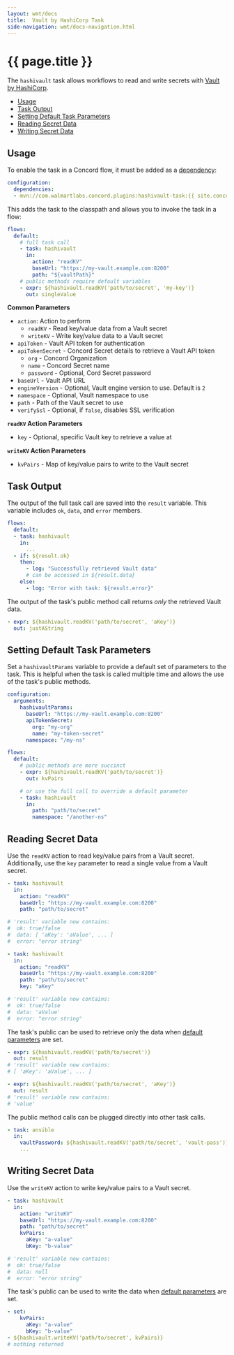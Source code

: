 ```yaml
---
layout: wmt/docs
title:  Vault by HashiCorp Task
side-navigation: wmt/docs-navigation.html
---
```


# {{ page.title }}

The `hashivault` task allows workflows to read and write secrets
with [Vault by HashiCorp](https://www.vaultproject.io/).

- [Usage](#usage)
- [Task Output](#task-output)
- [Setting Default Task Parameters](#setting-default-task-parameters)
- [Reading Secret Data](#reading-secret-data)
- [Writing Secret Data](#writing-secret-data)

## Usage

To enable the task in a Concord flow, it must be added as a
[dependency](../processes-v1/configuration.html#dependencies):

```yaml
configuration:
  dependencies:
  - mvn://com.walmartlabs.concord.plugins:hashivault-task:{{ site.concord_plugins_version }}
```

This adds the task to the classpath and allows you to invoke the task in a flow:

```yaml
flows:
  default:
    # full task call
    - task: hashivault
      in:
        action: "readKV"
        baseUrl: "https://my-vault.example.com:8200"
        path: "${vaultPath}"
    # public methods require default variables
    - expr: ${hashivault.readKV('path/to/secret', 'my-key')}
      out: singleValue
```

__Common Parameters__
- `action`: Action to perform
  - `readKV` - Read key/value data from a Vault secret
  - `writeKV` - Write key/value data to a Vault secret
- `apiToken` - Vault API token for authentication
- `apiTokenSecret` - Concord Secret details to retrieve a Vault API token
  - `org` - Concord Organization
  - `name` - Concord Secret name
  - `password` - Optional, Cord Secret password
- `baseUrl` - Vault API URL
- `engineVersion` - Optional, Vault engine version to use. Default is `2` 
- `namespace` - Optional, Vault namespace to use
- `path` - Path of the Vault secret to use
- `verifySsl` - Optional, if `false`, disables SSL verification

__`readKV` Action Parameters__
- `key` - Optional, specific Vault key to retrieve a value at

__`writeKV` Action Parameters__
- `kvPairs` - Map of key/value pairs to write to the Vault secret

## Task Output

The output of the full task call are saved into the `result` variable. This
variable includes `ok`, `data`, and `error` members.

```yaml
flows:
  default:
  - task: hashivault
    in:
      ...
  - if: ${result.ok}
    then:
      - log: "Successfully retrieved Vault data"
      # can be accessed in ${result.data}
    else:
      - log: "Error with task: ${result.error}"
```

The output of the task's public method call returns _only_ the retrieved Vault data.

```yaml
- expr: ${hashivault.readKV('path/to/secret', 'aKey')}
  out: justAString
```

## Setting Default Task Parameters

Set a `hashivaultParams` variable to provide a default set of parameters to the
task. This is helpful when the task is called multiple time and allows the use
of the task's public methods.

```yaml
configuration:
  arguments:
    hashivaultParams:
      baseUrl: "https://my-vault.example.com:8200"
      apiTokenSecret:
        org: "my-org"
        name: "my-token-secret"
      namespace: "/my-ns"

flows:
  default:
    # public methods are more succinct
    - expr: ${hashivault.readKV('path/to/secret')}
      out: kvPairs

    # or use the full call to override a default parameter
    - task: hashivault
      in:
        path: "path/to/secret"
        namespace: "/another-ns"
```

## Reading Secret Data

Use the `readKV` action to read key/value pairs from a Vault secret. Additionally,
use the `key` parameter to read a single value from a Vault secret.

```yaml
- task: hashivault
  in:
    action: "readKV"
    baseUrl: "https://my-vault.example.com:8200"
    path: "path/to/secret"

# 'result' variable now contains:
#  ok: true/false
#  data: [ 'aKey': 'aValue', ... ]
#  error: "error string"

- task: hashivault
  in:
    action: "readKV"
    baseUrl: "https://my-vault.example.com:8200"
    path: "path/to/secret"
    key: "aKey"

# 'result' variable now contains:
#  ok: true/false
#  data: 'aValue'
#  error: "error string"
```

The task's public can be used to retrieve only the data when
[default parameters](#setting-default-task-parameters) are set.

```yaml
- expr: ${hashivault.readKV('path/to/secret')}
  out: result
# 'result' variable now contains:
# [ 'aKey': 'aValue', ... ]

- expr: ${hashivault.readKV('path/to/secret', 'aKey')}
  out: result
# 'result' variable now contains:
# 'value'
```

The public method calls can be plugged directly into other task calls.

```yaml
- task: ansible
  in:
    vaultPassword: ${hashivault.readKV('path/to/secret', 'vault-pass')}
    ...
```

## Writing Secret Data

Use the `writeKV` action to write key/value pairs to a Vault secret.

```yaml
- task: hashivault
  in:
    action: "writeKV"
    baseUrl: "https://my-vault.example.com:8200"
    path: "path/to/secret"
    kvPairs:
      aKey: "a-value"
      bKey: "b-value"

# 'result' variable now contains:
#  ok: true/false
#  data: null
#  error: "error string"
```

The task's public can be used to write the data when
[default parameters](#setting-default-task-parameters) are set.

```yaml
- set:
    kvPairs:
      aKey: "a-value"
      bKey: "b-value"
- ${hashivault.writeKV('path/to/secret', kvPairs)}
# nothing returned
```
